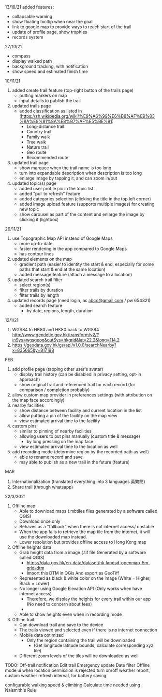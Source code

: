 13/10/21
added features:
- collapsable warning
- show floating tooltip when near the goal
- link to google map to provide ways to reach start of the trail
- update of profile page, show trophies
- records system

27/10/21
- compass
- display walked path
- background tracking, with notification
- show speed and estimated finish time

10/11/21
1. added create trail feature (top-right button of the trails page)
    - putting markers on map
    - input details to publish the trail
2. updated trails page
    - added classification as listed in (https://zh.wikipedia.org/wiki/%E9%A6%99%E6%B8%AF%E9%83%8A%E9%81%8A%E8%B7%AF%E5%BE%91)
        - Long-distance trail
        - Country trail
        - Family walk
        - Tree walk
        - Nature trail
        - Geo route
        - Recommended route
3. updated trail page
    - show marquee when the trail name is too long
    - turn into expandable description when description is too long
    - enlarge image by tapping it, and can zoom in/out
4. updated topic(s) page
    - added user profile pic in the topic list
    - added "pull to refresh" feature
    - added categories selection (clicking the title in the top left corner)
    - added image upload feature (supports multiple images) for creating new topic
    - show carousel as part of the content and enlarge the image by clicking it (lightbox)

26/11/21
1. use Topographic Map API instead of Google Maps
    - more up-to-date
    - faster rendering in the app compared to Google Maps
    - has contour lines
2. updated elements on the map
    - gradient path (easier to identity the start & end, especially for some paths that start & end at the same location)
    - added message feature (attach a message to a location)
4. updated search trail filter
    - select region(s)
    - filter trails by duration
    - filter trails by length
5. updated records page (need login, ac abcd@gmail.com / pw 654321)
    - added search feature
        - by date, regions, length, duration


12/1/21
1. WGS84 to HK80 and HK80 back to WGS84
    http://www.geodetic.gov.hk/transform/v2/?inSys=wgsgeog&outSys=hkgrid&lat=22.2&long=114.2
2. https://geodata.gov.hk/gs/api/v1.0.0/searchNearby?x=835665&y=817198



FEB
1.  add profile page (tapping other user's avatar)
    - display trail history (can be disabled in privacy setting, opt-in approach)
    - show original trail and referenced trail for each record (for comparison / completion probably)
2. allow custom map provider in preferences settings (with attribution on the map face accordingly)
3. nearby facilities
    - show distance between facility and current location in the list
    - allow putting a pin of the facility on the map view
    - view estimated arrival time to the facility
4. custom pins
    - similar to pinning of nearby facilities
    - allowing users to put pins manually (custom title & message)
        - by long pressing on the map face
    - view estimated arrival time to the location as well
5. add recording mode (determine region by the recorded path as well)
    - able to rename record and save
    - may able to publish as a new trail in the future (feature)

MAR
1. Internationalization (translated everything into 3 languages 英繁簡)
2. Share trail (through whatsapp)

22/3/2021
1. Offline map
    - Able to download maps (.mbtiles files generated by a software called QGIS)
    - Download once only
    - Behaves as a "fallback" when there is not internet access/ unstable
    - When the app fails to retrieve the map tile from the internet, it will use the downloaded map instead.
    - Lower resolution but provides offline access to Hong Kong map
2. Offline heights data
    - Grab height data from a image (.tif file Generated by a software called QGIS)
        - https://data.gov.hk/en-data/dataset/hk-landsd-openmap-5m-grid-dtm
        - Import this DTM in QGis And export as GeoTiff
    - Represented as black & white color on the image (White = Higher, Black = Lower)
    - No longer using Google Elevation API (Only works when have internet access)
        - Therefore, we display the heights for every trail within our app (No need to concern about fees)
        - 
    - Able to show heights even when in recording mode
3. Offline trail
    - Can download trail and save to the device
    - The trails viewed and selected even if there is no internet connection
    - Mobile data optimized
        - Only the region containing the trail will be downloaded
            - (Get longitude latitude bounds, calculate corresponding xyz tile)
    - Different zoom levels of the tiles will be downloaded as well



TODO:
Off-trail notification
Edit trail
Emergency update
Date filter
Offline mode
ui when location permission is rejected
turn on/off weather report, custom weather refresh interval, for battery saving


configurable walking speed & climbing
Calculate time needed using Naismith's Rule